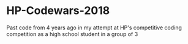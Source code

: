 # HP-Codewars-2018
Past code from 4 years ago in my attempt at HP's competitive coding competition as a high school student in a group of 3
